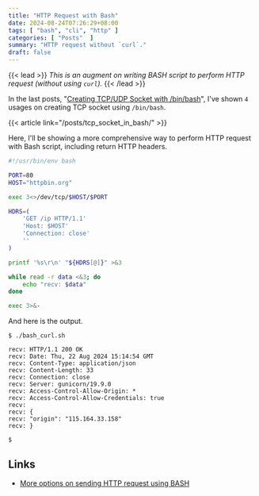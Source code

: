 ```yaml
---
title: "HTTP Request with Bash"
date: 2024-08-24T07:26:29+08:00
tags: [ "bash", "cli", "http" ]
categories: [ "Posts"  ]
summary: "HTTP request without `curl`."
draft: false
---
```

{{< lead >}}
*This is an augment on writing BASH script to perform HTTP request (without using `curl`).*
{{< /lead >}}

In the last posts, "[Creating TCP/UDP Socket with /bin/bash](/posts/tcp_socket_in_bash/)", I've shown `4` usages on creating TCP socket using `/bin/bash`.

{{< article link="/posts/tcp_socket_in_bash/" >}}

Here, I'll be showing a more comprehensive way to perform HTTP request with Bash script, including return HTTP headers.

```bash
#!/usr/bin/env bash

PORT=80
HOST="httpbin.org"

exec 3<>/dev/tcp/$HOST/$PORT

HDRS=(
    'GET /ip HTTP/1.1'
    'Host: $HOST'
    'Connection: close'
    ''
)

printf '%s\r\n' "${HDRS[@]}" >&3

while read -r data <&3; do
    echo "recv: $data"
done

exec 3>&-

```

And here is the output.

```shell
$ ./bash_curl.sh

recv: HTTP/1.1 200 OK
recv: Date: Thu, 22 Aug 2024 15:14:54 GMT
recv: Content-Type: application/json
recv: Content-Length: 33
recv: Connection: close
recv: Server: gunicorn/19.9.0
recv: Access-Control-Allow-Origin: *
recv: Access-Control-Allow-Credentials: true
recv:
recv: {
recv: "origin": "115.164.33.158"
recv: }

$
```

## Links

 - [More options on sending HTTP request using BASH](https://www.haikel-fazzani.eu.org/blog/post/bash-send-http-request)


